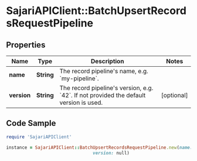 # SajariAPIClient::BatchUpsertRecordsRequestPipeline

## Properties

Name | Type | Description | Notes
------------ | ------------- | ------------- | -------------
**name** | **String** | The record pipeline&#39;s name, e.g. &#x60;my-pipeline&#x60;. | 
**version** | **String** | The record pipeline&#39;s version, e.g. &#x60;42&#x60;.  If not provided the default version is used. | [optional] 

## Code Sample

```ruby
require 'SajariAPIClient'

instance = SajariAPIClient::BatchUpsertRecordsRequestPipeline.new(name: null,
                                 version: null)
```



